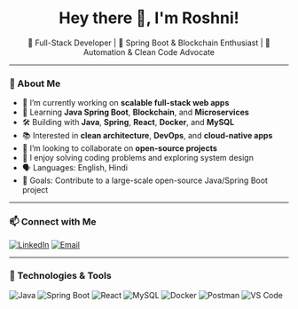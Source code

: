 <h1 align="center">Hey there 👋, I'm Roshni!</h1>

<p align="center">
  🔭 Full-Stack Developer | 🌱 Spring Boot & Blockchain Enthusiast | 🧠 Automation & Clean Code Advocate
</p>

---

### 💫 About Me

- 🔭 I’m currently working on **scalable full-stack web apps**
- 🌱 Learning **Java Spring Boot**, **Blockchain**, and **Microservices**
- 🛠️ Building with **Java**, **Spring**, **React**, **Docker**, and **MySQL**
- 📚 Interested in **clean architecture**, **DevOps**, and **cloud-native apps**
- 🤝 I’m looking to collaborate on **open-source projects**
- 🧠 I enjoy solving coding problems and exploring system design
- 🗣️ Languages: English, Hindi
- 🎯 Goals: Contribute to a large-scale open-source Java/Spring Boot project

---

### 📫 Connect with Me

[![LinkedIn](https://img.shields.io/badge/LinkedIn-blue?style=flat&logo=linkedin)](https://linkedin.com/in/https://www.linkedin.com/in/roshni-mulani-386340307)
[![Email](https://img.shields.io/badge/Email-D14836?style=flat&logo=gmail&logoColor=white)](mailto:roshnimulani007@example.com)


---

### 🚀 Technologies & Tools

![Java](https://img.shields.io/badge/Java-007396?style=for-the-badge&logo=java&logoColor=white)
![Spring Boot](https://img.shields.io/badge/Spring_Boot-6DB33F?style=for-the-badge&logo=spring-boot&logoColor=white)
![React](https://img.shields.io/badge/React-20232A?style=for-the-badge&logo=react&logoColor=61DAFB)
![MySQL](https://img.shields.io/badge/MySQL-00000F?style=for-the-badge&logo=mysql&logoColor=white)
![Docker](https://img.shields.io/badge/Docker-2496ED?style=for-the-badge&logo=docker&logoColor=white)
![Postman](https://img.shields.io/badge/Postman-FF6C37?style=for-the-badge&logo=postman&logoColor=white)
![VS Code](https://img.shields.io/badge/VS_Code-007ACC?style=for-the-badge&logo=vis_)
